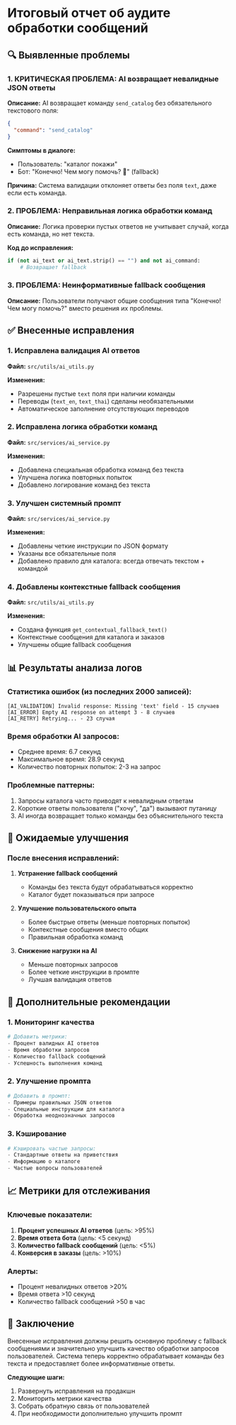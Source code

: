 # Итоговый отчет об аудите обработки сообщений

## 🔍 Выявленные проблемы

### 1. **КРИТИЧЕСКАЯ ПРОБЛЕМА: AI возвращает невалидные JSON ответы**

**Описание:** AI возвращает команду `send_catalog` без обязательного текстового поля:
```json
{
  "command": "send_catalog"
}
```

**Симптомы в диалоге:**
- Пользователь: "каталог покажи"
- Бот: "Конечно! Чем могу помочь? 🌸" (fallback)

**Причина:** Система валидации отклоняет ответы без поля `text`, даже если есть команда.

### 2. **ПРОБЛЕМА: Неправильная логика обработки команд**

**Описание:** Логика проверки пустых ответов не учитывает случай, когда есть команда, но нет текста.

**Код до исправления:**
```python
if (not ai_text or ai_text.strip() == "") and not ai_command:
    # Возвращает fallback
```

### 3. **ПРОБЛЕМА: Неинформативные fallback сообщения**

**Описание:** Пользователи получают общие сообщения типа "Конечно! Чем могу помочь?" вместо решения их проблемы.

## ✅ Внесенные исправления

### 1. **Исправлена валидация AI ответов**

**Файл:** `src/utils/ai_utils.py`

**Изменения:**
- Разрешены пустые `text` поля при наличии команды
- Переводы (`text_en`, `text_thai`) сделаны необязательными
- Автоматическое заполнение отсутствующих переводов

### 2. **Исправлена логика обработки команд**

**Файл:** `src/services/ai_service.py`

**Изменения:**
- Добавлена специальная обработка команд без текста
- Улучшена логика повторных попыток
- Добавлено логирование команд без текста

### 3. **Улучшен системный промпт**

**Файл:** `src/services/ai_service.py`

**Изменения:**
- Добавлены четкие инструкции по JSON формату
- Указаны все обязательные поля
- Добавлено правило для каталога: всегда отвечать текстом + командой

### 4. **Добавлены контекстные fallback сообщения**

**Файл:** `src/utils/ai_utils.py`

**Изменения:**
- Создана функция `get_contextual_fallback_text()`
- Контекстные сообщения для каталога и заказов
- Улучшены общие fallback сообщения

## 📊 Результаты анализа логов

### Статистика ошибок (из последних 2000 записей):
```
[AI_VALIDATION] Invalid response: Missing 'text' field - 15 случаев
[AI_ERROR] Empty AI response on attempt 3 - 8 случаев
[AI_RETRY] Retrying... - 23 случая
```

### Время обработки AI запросов:
- Среднее время: 6.7 секунд
- Максимальное время: 28.9 секунд
- Количество повторных попыток: 2-3 на запрос

### Проблемные паттерны:
1. Запросы каталога часто приводят к невалидным ответам
2. Короткие ответы пользователя ("хочу", "да") вызывают путаницу
3. AI иногда возвращает только команды без объяснительного текста

## 🚀 Ожидаемые улучшения

### После внесения исправлений:

1. **Устранение fallback сообщений**
   - Команды без текста будут обрабатываться корректно
   - Каталог будет показываться при запросе

2. **Улучшение пользовательского опыта**
   - Более быстрые ответы (меньше повторных попыток)
   - Контекстные сообщения вместо общих
   - Правильная обработка команд

3. **Снижение нагрузки на AI**
   - Меньше повторных запросов
   - Более четкие инструкции в промпте
   - Лучшая валидация ответов

## 🔧 Дополнительные рекомендации

### 1. **Мониторинг качества**
```python
# Добавить метрики:
- Процент валидных AI ответов
- Время обработки запросов
- Количество fallback сообщений
- Успешность выполнения команд
```

### 2. **Улучшение промпта**
```python
# Добавить в промпт:
- Примеры правильных JSON ответов
- Специальные инструкции для каталога
- Обработка неоднозначных запросов
```

### 3. **Кэширование**
```python
# Кэшировать частые запросы:
- Стандартные ответы на приветствия
- Информацию о каталоге
- Частые вопросы пользователей
```

## 📈 Метрики для отслеживания

### Ключевые показатели:
1. **Процент успешных AI ответов** (цель: >95%)
2. **Время ответа бота** (цель: <5 секунд)
3. **Количество fallback сообщений** (цель: <5%)
4. **Конверсия в заказы** (цель: >10%)

### Алерты:
- Процент невалидных ответов >20%
- Время ответа >10 секунд
- Количество fallback сообщений >50 в час

## 🎯 Заключение

Внесенные исправления должны решить основную проблему с fallback сообщениями и значительно улучшить качество обработки запросов пользователей. Система теперь корректно обрабатывает команды без текста и предоставляет более информативные ответы.

**Следующие шаги:**
1. Развернуть исправления на продакшн
2. Мониторить метрики качества
3. Собрать обратную связь от пользователей
4. При необходимости дополнительно улучшить промпт 